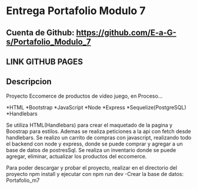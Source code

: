 # Entrega Portafolio Modulo 7

## Cuenta de Github: https://github.com/E-a-G-s/Portafolio_Modulo_7

## LINK GITHUB PAGES

## Descripcion

Proyecto Eccomerce de productos de video juego, en Proceso...

*HTML
*Bootstrap
*JavaScript
*Node
*Express
*Sequelize(PostgreSQL)
\*Handlebars

Se utiliza HTML(Handlebars) para crear el maquetado de la pagina y Boostrap para estilos.
Ademas se realiza peticiones a la api con fetch desde handlebars.
Se realizo un carrito de compras con javascript, realizando todo el backend con node y express, donde se puede comprar y agregar a un base de datos de postresSql.
Se realiza un inventario donde se puede agregar, eliminar, actualizar los productos del eccomerce.

Para poder descargar y probar el proyecto, realizar en el directorio del proyecto npm install y ejecutar con npm run dev
-Crear la base de datos: Portafolio_m7
